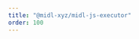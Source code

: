 ```yaml
---
title: "@midl-xyz/midl-js-executor"
order: 100
---
```


<!--@include: ../../../../packages/executor/CHANGELOG.md-->
